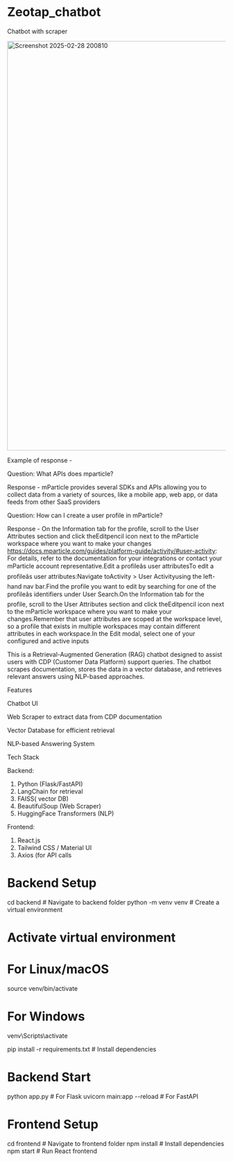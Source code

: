 # Zeotap_chatbot
Chatbot with scraper

<img width="945" alt="Screenshot 2025-02-28 200810" src="https://github.com/user-attachments/assets/4e05fe77-a8c8-4d53-af65-5964f41ab3e0" />

Example of response - 

Question: What APIs does mparticle?

Response - mParticle provides several SDKs and APIs allowing you to collect data from a variety of sources, like a mobile app, web app, or data feeds from other SaaS providers

Question: How can I create a user profile in mParticle?

Response - On the Information tab for the profile, scroll to the User Attributes section and click theEditpencil icon next to the mParticle workspace where you want to make your changes https://docs.mparticle.com/guides/platform-guide/activity/#user-activity: For details, refer to the documentation for your integrations or contact your mParticle account representative.Edit a profileâs user attributesTo edit a profileâs user attributes:Navigate toActivity > User Activityusing the left-hand nav bar.Find the profile you want to edit by searching for one of the profileâs identifiers under User Search.On the Information tab for the profile, scroll to the User Attributes section and click theEditpencil icon next to the mParticle workspace where you want to make your changes.Remember that user attributes are scoped at the workspace level, so a profile that exists in multiple workspaces may contain different attributes in each workspace.In the Edit modal, select one of your configured and active inputs



This is a Retrieval-Augmented Generation (RAG) chatbot designed to assist users with CDP (Customer Data Platform) support queries. The chatbot scrapes documentation, stores the data in a vector database, and retrieves relevant answers using NLP-based approaches.

Features

Chatbot UI

Web Scraper to extract data from CDP documentation

Vector Database for efficient retrieval

NLP-based Answering System

Tech Stack

Backend:
 1. Python (Flask/FastAPI)
 2. LangChain for retrieval
 3. FAISS( vector DB)
 4. BeautifulSoup (Web Scraper)
 5. HuggingFace Transformers (NLP)

Frontend:

 1. React.js
 2. Tailwind CSS / Material UI
 3. Axios (for API calls

# Backend Setup
cd backend  # Navigate to backend folder
python -m venv venv  # Create a virtual environment

# Activate virtual environment
# For Linux/macOS
source venv/bin/activate  
# For Windows
venv\Scripts\activate  

pip install -r requirements.txt  # Install dependencies

# Backend Start
python app.py  # For Flask
uvicorn main:app --reload  # For FastAPI

# Frontend Setup
cd frontend  # Navigate to frontend folder
npm install  # Install dependencies
npm start  # Run React frontend


 
